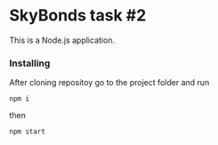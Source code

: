 # SkyBonds task #2

This is a Node.js application.


### Installing


After cloning repositoy go to the project folder and run

```
npm i
```

then 
```
npm start
```
